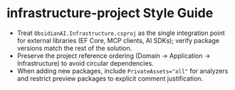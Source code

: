 # infrastructure-project Style Guide

- Treat `ObsidianAI.Infrastructure.csproj` as the single integration point for external libraries (EF Core, MCP clients, AI SDKs); verify package versions match the rest of the solution.
- Preserve the project reference ordering (Domain → Application → Infrastructure) to avoid circular dependencies.
- When adding new packages, include `PrivateAssets="all"` for analyzers and restrict preview packages to explicit comment justification.
